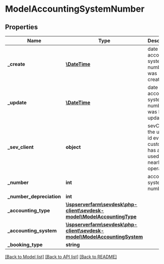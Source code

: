 # ModelAccountingSystemNumber

## Properties
Name | Type | Description | Notes
------------ | ------------- | ------------- | -------------
**_create** | [**\DateTime**](\DateTime.md) | date the accounting system number was created | [optional] 
**_update** | [**\DateTime**](\DateTime.md) | date the accounting system number was last updated | [optional] 
**_sev_client** | **object** | sevClient is the unique id every customer has and is used in nearly all operations | [optional] 
**_number** | **int** | accounting system number | [optional] 
**_number_depreciation** | **int** |  | [optional] 
**_accounting_type** | [**\ispserverfarm\sevdesk\php-client\sevdesk-model\ModelAccountingType**](ModelAccountingType.md) |  | [optional] 
**_accounting_system** | [**\ispserverfarm\sevdesk\php-client\sevdesk-model\ModelAccountingSystem**](ModelAccountingSystem.md) |  | [optional] 
**_booking_type** | **string** |  | [optional] 

[[Back to Model list]](../README.md#documentation-for-models) [[Back to API list]](../README.md#documentation-for-api-endpoints) [[Back to README]](../README.md)


